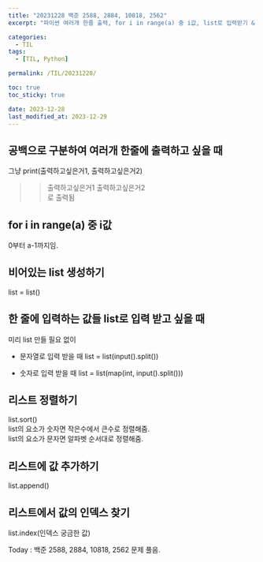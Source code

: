 ```yaml
---
title: "20231228 백준 2588, 2884, 10818, 2562"
excerpt: "파이썬 여러개 한줄 출력, for i in range(a) 중 i값, list로 입력받기 & 정렬 & 값 추가 & 인덱스 찾기"

categories:
  - TIL
tags:
  - [TIL, Python]

permalink: /TIL/20231228/

toc: true
toc_sticky: true

date: 2023-12-28
last_modified_at: 2023-12-29
---
```

## 공백으로 구분하여 여러개 한줄에 출력하고 싶을 때
그냥 print(출력하고싶은거1, 출력하고싶은거2)   
>> 출력하고싶은거1 출력하고싶은거2   
로 출력됨   

## for i in range(a) 중 i값
0부터 a-1까지임.

## 비어있는 list 생성하기
list = list()   

## 한 줄에 입력하는 값들 list로 입력 받고 싶을 때
미리 list 만들 필요 없이   
- 문자열로 입력 받을 때
list = list(input().split())   

- 숫자로 입력 받을 때
list = list(map(int, input().split()))   

## 리스트 정렬하기
list.sort()   
list의 요소가 숫자면 작은수에서 큰수로 정렬해줌.   
list의 요소가 문자면 알파벳 순서대로 정렬해줌.   

## 리스트에 값 추가하기
list.append()

## 리스트에서 값의 인덱스 찾기
list.index(인덱스 궁금한 값)   
   
   
Today : 백준 2588, 2884, 10818, 2562 문제 풀음.
